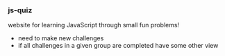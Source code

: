 ### js-quiz

website for learning JavaScript through small fun problems!


- need to make new challenges
- if all challenges in a given group are completed have some other view
